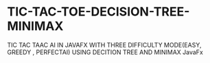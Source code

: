 # TIC-TAC-TOE-DECISION-TREE-MINIMAX
TIC TAC TAAC AI IN JAVAFX WITH THREE DIFFICULTY MODE(EASY, GREEDY , PERFECTAI) USING DECITION TREE AND MINIMAX
JavaFx
